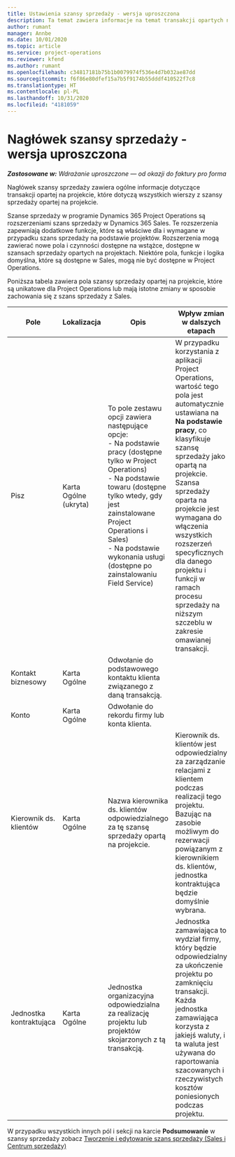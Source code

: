 ```yaml
---
title: Ustawienia szansy sprzedaży - wersja uproszczona
description: Ta temat zawiera informacje na temat transakcji opartych na projektach oraz wierszach szans sprzedaży opartych na projektach.
author: rumant
manager: Annbe
ms.date: 10/01/2020
ms.topic: article
ms.service: project-operations
ms.reviewer: kfend
ms.author: rumant
ms.openlocfilehash: c34817181b75b1b0079974f536e4d7b032ae87dd
ms.sourcegitcommit: f6f86e80dfef15a7b5f9174b55dddf410522f7c8
ms.translationtype: HT
ms.contentlocale: pl-PL
ms.lasthandoff: 10/31/2020
ms.locfileid: "4181059"
---
```

# <a name="opportunity-header---lite"></a>Nagłówek szansy sprzedaży - wersja uproszczona

_**Zastosowane w:** Wdrażanie uproszczone — od okazji do faktury pro forma_

Nagłówek szansy sprzedaży zawiera ogólne informacje dotyczące transakcji opartej na projekcie, które dotyczą wszystkich wierszy z szansy sprzedaży opartej na projekcie.

Szanse sprzedaży w programie Dynamics 365 Project Operations są rozszerzeniami szans sprzedaży w Dynamics 365 Sales. Te rozszerzenia zapewniają dodatkowe funkcje, które są właściwe dla i wymagane w przypadku szans sprzedaży na podstawie projektów. Rozszerzenia mogą zawierać nowe pola i czynności dostępne na wstążce, dostępne w szansach sprzedaży opartych na projektach. Niektóre pola, funkcje i logika domyślna, które są dostępne w Sales, mogą nie być dostępne w Project Operations.

Poniższa tabela zawiera pola szansy sprzedaży opartej na projekcie, które są unikatowe dla Project Operations lub mają istotne zmiany w sposobie zachowania się z szans sprzedaży z Sales.

| **Pole** | **Lokalizacja** | **Opis** | **Wpływ zmian w dalszych etapach** |
| --- | --- | --- | --- |
| Pisz | Karta Ogólne (ukryta) | To pole zestawu opcji zawiera następujące opcje:</br>- Na podstawie pracy (dostępne tylko w Project Operations)</br>- Na podstawie towaru (dostępne tylko wtedy, gdy jest zainstalowane Project Operations i Sales)</br>- Na podstawie wykonania usługi (dostępne po zainstalowaniu Field Service) | W przypadku korzystania z aplikacji Project Operations, wartość tego pola jest automatycznie ustawiana na **Na podstawie pracy**, co klasyfikuje szansę sprzedaży jako opartą na projekcie. Szansa sprzedaży oparta na projekcie jest wymagana do włączenia wszystkich rozszerzeń specyficznych dla danego projektu i funkcji w ramach procesu sprzedaży na niższym szczeblu w zakresie omawianej transakcji. |
| Kontakt biznesowy | Karta Ogólne | Odwołanie do podstawowego kontaktu klienta związanego z daną transakcją. | |
| Konto | Karta Ogólne | Odwołanie do rekordu firmy lub konta klienta. | |
| Kierownik ds. klientów | Karta Ogólne | Nazwa kierownika ds. klientów odpowiedzialnego za tę szansę sprzedaży opartą na projekcie. | Kierownik ds. klientów jest odpowiedzialny za zarządzanie relacjami z klientem podczas realizacji tego projektu. Bazując na zasobie możliwym do rezerwacji powiązanym z kierownikiem ds. klientów, jednostka kontraktująca będzie domyślnie wybrana. |
| Jednostka kontraktująca | Karta Ogólne | Jednostka organizacyjna odpowiedzialna za realizację projektu lub projektów skojarzonych z tą transakcją. | Jednostka zamawiająca to wydział firmy, który będzie odpowiedzialny za ukończenie projektu po zamknięciu transakcji. Każda jednostka zamawiająca korzysta z jakiejś waluty, i ta waluta jest używana do raportowania szacowanych i rzeczywistych kosztów poniesionych podczas projektu. |

W przypadku wszystkich innych pól i sekcji na karcie **Podsumowanie** w szansy sprzedaży zobacz [Tworzenie i edytowanie szans sprzedaży (Sales i Centrum sprzedaży)](https://docs.microsoft.com/dynamics365/sales-enterprise/create-edit-opportunity-sales)
